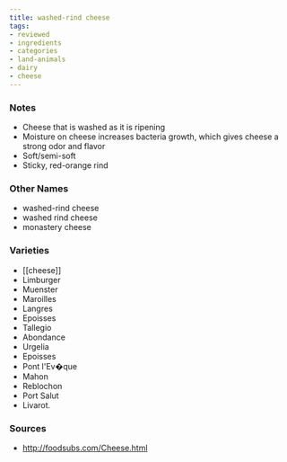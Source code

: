 ```yaml
---
title: washed-rind cheese
tags:
- reviewed
- ingredients
- categories
- land-animals
- dairy
- cheese
---
```

### Notes
- Cheese that is washed as it is ripening
- Moisture on cheese increases bacteria growth, which gives cheese a strong odor and flavor
- Soft/semi-soft
- Sticky, red-orange rind

### Other Names
* washed-rind cheese
* washed rind cheese
* monastery cheese

### Varieties
* [[cheese]]
* Limburger
* Muenster
* Maroilles
* Langres
* Epoisses
* Tallegio
* Abondance
* Urgelia
* Epoisses
* Pont l'Ev�que
* Mahon
* Reblochon
* Port Salut
* Livarot.

### Sources
* http://foodsubs.com/Cheese.html
